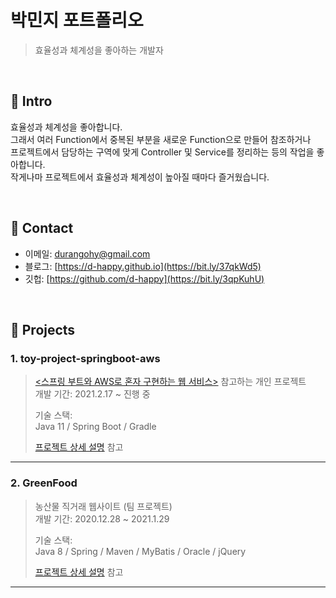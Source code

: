 # 박민지 포트폴리오
>효율성과 체계성을 좋아하는 개발자

</br>

## :gem: Intro
효율성과 체계성을 좋아합니다.  
그래서 여러 Function에서 중복된 부분을 새로운 Function으로 만들어 참조하거나   
프로젝트에서 담당하는 구역에 맞게 Controller 및 Service를 정리하는 등의 작업을 좋아합니다.  
작게나마 프로젝트에서 효율성과 체계성이 높아질 때마다 즐거웠습니다.

</br>

## :email: Contact
- 이메일: durangohy@gmail.com
- 블로그: [https://d-happy.github.io](https://bit.ly/37qkWd5)
- 깃헙: [https://github.com/d-happy](https://bit.ly/3qpKuhU)

</br>

## :file_folder: Projects
### 1. toy-project-springboot-aws
>[<스프링 부트와 AWS로 혼자 구현하는 웹 서비스>](https://www.aladin.co.kr/shop/wproduct.aspx?ItemId=218568947) 참고하는 개인 프로젝트  
>개발 기간: 2021.2.17 ~ 진행 중
>  
>기술 스택:  
>Java 11 / Spring Boot / Gradle
>  
>[프로젝트 상세 설명](https://bit.ly/3auS1GR) 참고
---
### 2. GreenFood
>농산물 직거래 웹사이트 (팀 프로젝트)  
>개발 기간: 2020.12.28 ~ 2021.1.29
>  
>기술 스택:  
>Java 8 / Spring / Maven / MyBatis / Oracle / jQuery
>  
>[프로젝트 상세 설명](https://bit.ly/3rZbDso) 참고
---
